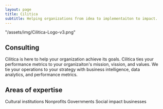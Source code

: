 ```yaml
---
layout: page
title: Cilitica
subtitle: Helping organizations from idea to implementaiton to impact.
---
```


"/assets/img/Cilitica-Logo-v3.png"

## Consulting
Cilitica is here to help your organization achieve its goals. 
Cilitica ties your performance metrics to your organizaiton's mission, vission, and values.
We tie your operations to your strategy with business intelligence, data analytics, and performance metrics.


## Areas of expertise

Cultural institutions
Nonprofits
Governments
Social impact businesses
